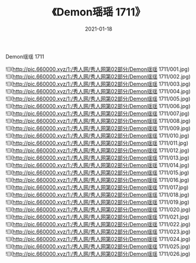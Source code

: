 ﻿---
layout: post
title:  《Demon瑶瑶 1711》
date:   2021-01-18
img: http://pic.660000.xyz/1:/秀人网/秀人网第02部分/Demon瑶瑶 1711/000.jpg
categories: [美女, 清纯, 唯美]
---

Demon瑶瑶 1711

  ![](http://pic.660000.xyz/1:/秀人网/秀人网第02部分/Demon瑶瑶 1711/001.jpg) <br> ![](http://pic.660000.xyz/1:/秀人网/秀人网第02部分/Demon瑶瑶 1711/002.jpg) <br> ![](http://pic.660000.xyz/1:/秀人网/秀人网第02部分/Demon瑶瑶 1711/003.jpg) <br> ![](http://pic.660000.xyz/1:/秀人网/秀人网第02部分/Demon瑶瑶 1711/004.jpg) <br> ![](http://pic.660000.xyz/1:/秀人网/秀人网第02部分/Demon瑶瑶 1711/005.jpg) <br> ![](http://pic.660000.xyz/1:/秀人网/秀人网第02部分/Demon瑶瑶 1711/006.jpg) <br> ![](http://pic.660000.xyz/1:/秀人网/秀人网第02部分/Demon瑶瑶 1711/007.jpg) <br> ![](http://pic.660000.xyz/1:/秀人网/秀人网第02部分/Demon瑶瑶 1711/008.jpg) <br> ![](http://pic.660000.xyz/1:/秀人网/秀人网第02部分/Demon瑶瑶 1711/009.jpg) <br> ![](http://pic.660000.xyz/1:/秀人网/秀人网第02部分/Demon瑶瑶 1711/010.jpg) <br> ![](http://pic.660000.xyz/1:/秀人网/秀人网第02部分/Demon瑶瑶 1711/011.jpg) <br> ![](http://pic.660000.xyz/1:/秀人网/秀人网第02部分/Demon瑶瑶 1711/012.jpg) <br> ![](http://pic.660000.xyz/1:/秀人网/秀人网第02部分/Demon瑶瑶 1711/013.jpg) <br> ![](http://pic.660000.xyz/1:/秀人网/秀人网第02部分/Demon瑶瑶 1711/014.jpg) <br> ![](http://pic.660000.xyz/1:/秀人网/秀人网第02部分/Demon瑶瑶 1711/015.jpg) <br> ![](http://pic.660000.xyz/1:/秀人网/秀人网第02部分/Demon瑶瑶 1711/016.jpg) <br> ![](http://pic.660000.xyz/1:/秀人网/秀人网第02部分/Demon瑶瑶 1711/017.jpg) <br> ![](http://pic.660000.xyz/1:/秀人网/秀人网第02部分/Demon瑶瑶 1711/018.jpg) <br> ![](http://pic.660000.xyz/1:/秀人网/秀人网第02部分/Demon瑶瑶 1711/019.jpg) <br> ![](http://pic.660000.xyz/1:/秀人网/秀人网第02部分/Demon瑶瑶 1711/020.jpg) <br> ![](http://pic.660000.xyz/1:/秀人网/秀人网第02部分/Demon瑶瑶 1711/021.jpg) <br> ![](http://pic.660000.xyz/1:/秀人网/秀人网第02部分/Demon瑶瑶 1711/022.jpg) <br> ![](http://pic.660000.xyz/1:/秀人网/秀人网第02部分/Demon瑶瑶 1711/023.jpg) <br> ![](http://pic.660000.xyz/1:/秀人网/秀人网第02部分/Demon瑶瑶 1711/024.jpg) <br> ![](http://pic.660000.xyz/1:/秀人网/秀人网第02部分/Demon瑶瑶 1711/025.jpg) <br> ![](http://pic.660000.xyz/1:/秀人网/秀人网第02部分/Demon瑶瑶 1711/026.jpg) <br>